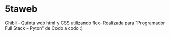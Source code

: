 # 5taweb
Ghibli - Quinta web  html y CSS utilizando flex- Realizada para "Programador Full Stack - Pyton" de Codo a codo :)
